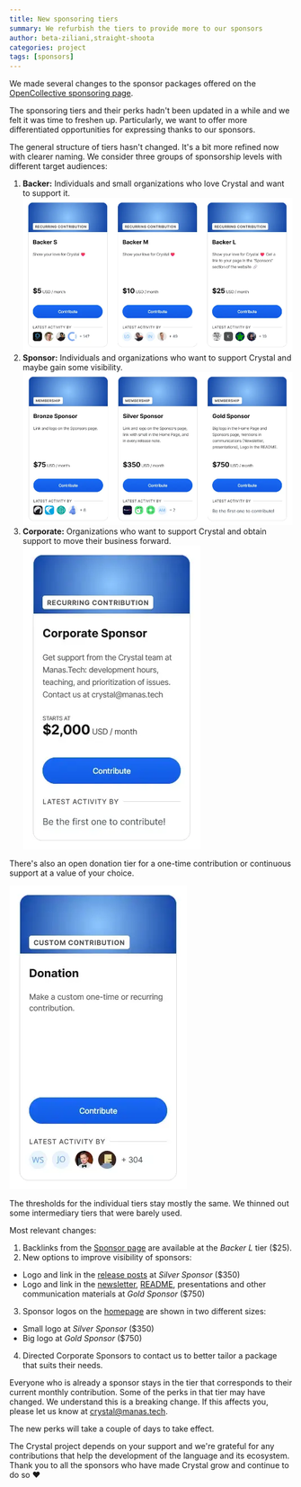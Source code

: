 ```yaml
---
title: New sponsoring tiers
summary: We refurbish the tiers to provide more to our sponsors
author: beta-ziliani,straight-shoota
categories: project
tags: [sponsors]
---
```


We made several changes to the sponsor packages offered on the [OpenCollective sponsoring page](https://www.opencollective.com/crystal-lang).

The sponsoring tiers and their perks hadn't been updated in a while and we felt it was time to freshen up.
Particularly, we want to offer more differentiated opportunities for expressing thanks to our sponsors.

The general structure of tiers hasn't changed. It's a bit more refined now with clearer naming.
We consider three groups of sponsorship levels with different target audiences:

1. **Backer:** Individuals and small organizations who love Crystal and want to support it.
   ![Backer sponsorship tiers](/assets/blog/2024/2024-03-26-open-collective-backers.webp)
2. **Sponsor:** Individuals and organizations who want to support Crystal and maybe gain some visibility.
   ![Sponsor sponsorship tiers](/assets/blog/2024/2024-03-26-open-collective-sponsors.webp)
3. **Corporate:** Organizations who want to support Crystal and obtain support to move their business forward.
   ![Corporate sponsorship tiers](/assets/blog/2024/2024-03-26-open-collective-corporate.webp)

There's also an open donation tier for a one-time contribution or continuous support at a value of your choice.

![Donation](/assets/blog/2024/2024-03-26-open-collective-donation.webp)

The thresholds for the individual tiers stay mostly the same. We thinned out some intermediary tiers that were barely used.

Most relevant changes:

1. Backlinks from the [Sponsor page](https://www.crystal-lang.org/sponsors) are available at the *Backer L* tier ($25).
2. New options to improve visibility of sponsors:
  * Logo and link in the [release posts](https://crystal-lang.org/blog/#release_notes) at *Silver Sponsor* ($350)
  * Logo and link in the [newsletter](https://crystal-lang.org/#newsletter), [README](https://github.com/crystal-lang/crystal/blob/master/README.md), presentations and other communication materials at *Gold Sponsor* ($750)
3. Sponsor logos on the [homepage](https://www.crystal-lang.org) are shown in two different sizes:
  * Small logo at *Silver Sponsor* ($350)
  * Big logo at *Gold Sponsor* ($750)
4. Directed Corporate Sponsors to contact us to better tailor a package that suits their needs.

Everyone who is already a sponsor stays in the tier that corresponds to their current monthly contribution.
Some of the perks in that tier may have changed. We understand this is a breaking change.
If this affects you, please let us know at [crystal@manas.tech](mailto:crystal@manas.tech).

The new perks will take a couple of days to take effect.

The Crystal project depends on your support and we're grateful
for any contributions that help the development of the language and its ecosystem.
Thank you to all the sponsors who have made Crystal grow and continue to do so ♥️
